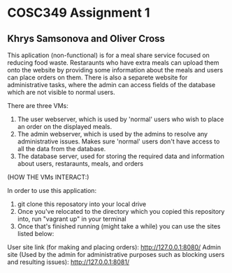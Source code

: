 # COSC349 Assignment 1
## Khrys Samsonova and Oliver Cross

This aplication (non-functional) is for a meal share service focused on reducing food waste. Restaraunts who have extra meals can upload them onto the website by providing some information about the meals and users can place orders on them. There is also a separete website for administrative tasks, where the admin can access fields of the database which are not visible to normal users.


There are three VMs:
1. The user webserver, which is used by 'normal' users who wish to place an order on the displayed meals. 
2. The admin webserver, which is used by the admins to resolve any administrative issues. Makes sure 'normal' users don't have access to all the data from the database. 
3. The database server, used for storing the required data and information about users, restaraunts, meals, and orders

(HOW THE VMs INTERACT:)


In order to use this application:
1. git clone this reposatory into your local drive
2. Once you've relocated to the directory which you copied this repository into, run "vagrant up" in your terminal
3. Once that's finished running (might take a while) you can use the sites listed below:

 User site link (for making and placing orders): http://127.0.0.1:8080/ 
 Admin site (Used by the admin for administrative purposes such as blocking users and resulting issues): http://127.0.0.1:8081/ 
